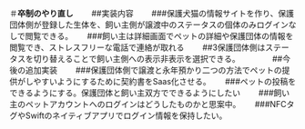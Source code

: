＃**卒制のやり直し**　　
##実装内容　　
###保護犬猫の情報サイトを作り、保護団体側が登録した生体を、飼い主側が譲渡中のステータスの個体のみログインなしで閲覧できる。　　
###飼い主は詳細画面でペットの詳細や保護団体の情報を閲覧でき、ストレスフリーな電話で連絡が取れる　　
##3保護団体側はステータスを切り替えることで飼い主側への表示非表示を選択できる。　　
　　
##今後の追加実装　　
###保護団体側で譲渡と永年預かり二つの方法でペットの提供がしやすいようにするために契約書をSaas化させる。　　
###ペットの投稿をできるようにする。保護団体と飼い主双方でできるようにしたい　　
###飼い主のペットアカウントへのログインはどうしたものかと思案中。　　
###NFCタグやSwiftのネイティブアプリでログイン情報を保持したい。　　
